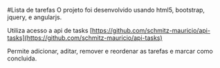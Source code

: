 #Lista de tarefas
O projeto foi desenvolvido usando html5, bootstrap, jquery, e angularjs.

Utiliza acesso a api de tasks [https://github.com/schmitz-mauricio/api-tasks](https://github.com/schmitz-mauricio/api-tasks)

Permite adicionar, aditar, remover e reordenar as tarefas e marcar como concluida.


